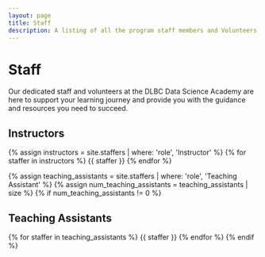 ```yaml
---
layout: page
title: Staff
description: A listing of all the program staff members and Volunteers.
---
```


# Staff

Our dedicated staff and volunteers at the DLBC Data Science Academy are here to support your learning journey and provide you with the guidance and resources you need to succeed.

## Instructors

{% assign instructors = site.staffers | where: 'role', 'Instructor' %}
{% for staffer in instructors %}
{{ staffer }}
{% endfor %}

{% assign teaching_assistants = site.staffers | where: 'role', 'Teaching Assistant' %}
{% assign num_teaching_assistants = teaching_assistants | size %}
{% if num_teaching_assistants != 0 %}
## Teaching Assistants

{% for staffer in teaching_assistants %}
{{ staffer }}
{% endfor %}
{% endif %}
